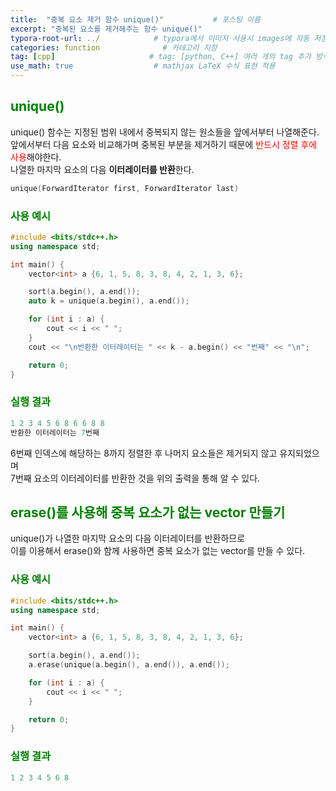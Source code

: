 ```yaml
---
title:  "중복 요소 제거 함수 unique()"           # 포스팅 이름
excerpt: "중복된 요소를 제거해주는 함수 unique()"
typora-root-url: ../            # typora에서 이미지 사용시 images에 자동 저장
categories: function              # 카테고리 지정
tag: [cpp]                     # tag: [python, C++] 여러 개의 tag 추가 방식
use_math: true                  # mathjax LaTeX 수식 표현 적용
---
```


## <span style = 'color: #008000'>unique()</span>
unique() 함수는 지정된 범위 내에서 중복되지 않는 원소들을 앞에서부터 나열해준다.  
앞에서부터 다음 요소와 비교해가며 중복된 부분을 제거하기 때문에 <span style = 'color: red'>반드시 정렬 후에 사용</span>해야한다.<br/>
나열한 마지막 요소의 다음 **이터레이터를 반환**한다.

```c++
unique(ForwardIterator first, ForwardIterator last)
```

### <span style = 'color: #008000'>사용 예시</span>
```c++
#include <bits/stdc++.h>
using namespace std;

int main() {
    vector<int> a {6, 1, 5, 8, 3, 8, 4, 2, 1, 3, 6};

    sort(a.begin(), a.end());
    auto k = unique(a.begin(), a.end());

    for (int i : a) {
        cout << i << " ";
    }
    cout << "\n반환한 이터레이터는 " << k - a.begin() << "번째" << "\n";

    return 0;
}
```

### <span style = 'color: #008000'>실행 결과</span>
```c++
1 2 3 4 5 6 8 6 6 8 8
반환한 이터레이터는 7번째
```

6번째 인덱스에 해당하는 8까지 정렬한 후 나머지 요소들은 제거되지 않고 유지되었으며  
7번째 요소의 이터레이터를 반환한 것을 위의 출력을 통해 알 수 있다.

## <span style = 'color: #008000'>erase()를 사용해 중복 요소가 없는 vector 만들기</span>
unique()가 나열한 마지막 요소의 다음 이터레이터를 반환하므로  
이를 이용해서 erase()와 함께 사용하면 중복 요소가 없는 vector를 만들 수 있다.

### <span style = 'color: #008000'>사용 예시</span>
```c++
#include <bits/stdc++.h>
using namespace std;

int main() {
    vector<int> a {6, 1, 5, 8, 3, 8, 4, 2, 1, 3, 6};

    sort(a.begin(), a.end());
    a.erase(unique(a.begin(), a.end()), a.end());

    for (int i : a) {
        cout << i << " ";
    }

    return 0;
}
```

### <span style = 'color: #008000'>실행 결과</span>
```c++
1 2 3 4 5 6 8
```